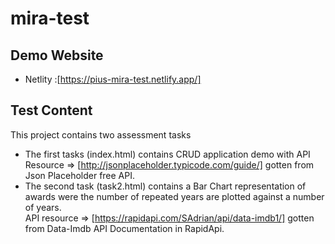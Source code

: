 # mira-test

## Demo Website
- Netlity :[https://pius-mira-test.netlify.app/]

## Test Content
This project contains two assessment tasks
- The first tasks (index.html) contains CRUD application demo with API Resource => [http://jsonplaceholder.typicode.com/guide/] gotten from Json Placeholder free API.
- The second task (task2.html) contains a Bar Chart representation of awards were the number of repeated years are plotted against a number of years.  
  API resource => [https://rapidapi.com/SAdrian/api/data-imdb1/] gotten from Data-Imdb API Documentation in RapidApi.
